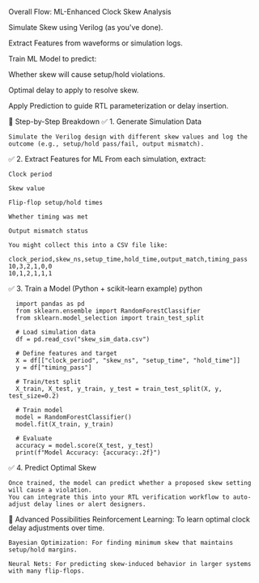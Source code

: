 Overall Flow: ML-Enhanced Clock Skew Analysis

Simulate Skew using Verilog (as you've done).

Extract Features from waveforms or simulation logs.

Train ML Model to predict:

Whether skew will cause setup/hold violations.

Optimal delay to apply to resolve skew.

Apply Prediction to guide RTL parameterization or delay insertion.

🔬 Step-by-Step Breakdown
✅ 1. Generate Simulation Data

    Simulate the Verilog design with different skew values and log the outcome (e.g., setup/hold pass/fail, output mismatch).

✅ 2. Extract Features for ML
    From each simulation, extract:
    
    Clock period
    
    Skew value
    
    Flip-flop setup/hold times
    
    Whether timing was met
    
    Output mismatch status
    
    You might collect this into a CSV file like:
    
    clock_period,skew_ns,setup_time,hold_time,output_match,timing_pass
    10,3,2,1,0,0
    10,1,2,1,1,1

✅ 3. Train a Model (Python + scikit-learn example)
      python
      
      import pandas as pd
      from sklearn.ensemble import RandomForestClassifier
      from sklearn.model_selection import train_test_split
      
      # Load simulation data
      df = pd.read_csv("skew_sim_data.csv")
      
      # Define features and target
      X = df[["clock_period", "skew_ns", "setup_time", "hold_time"]]
      y = df["timing_pass"]
      
      # Train/test split
      X_train, X_test, y_train, y_test = train_test_split(X, y, test_size=0.2)
      
      # Train model
      model = RandomForestClassifier()
      model.fit(X_train, y_train)
      
      # Evaluate
      accuracy = model.score(X_test, y_test)
      print(f"Model Accuracy: {accuracy:.2f}")

✅ 4. Predict Optimal Skew

    Once trained, the model can predict whether a proposed skew setting will cause a violation. 
    You can integrate this into your RTL verification workflow to auto-adjust delay lines or alert designers.

🧠 Advanced Possibilities
    Reinforcement Learning: To learn optimal clock delay adjustments over time.
    
    Bayesian Optimization: For finding minimum skew that maintains setup/hold margins.
    
    Neural Nets: For predicting skew-induced behavior in larger systems with many flip-flops.
